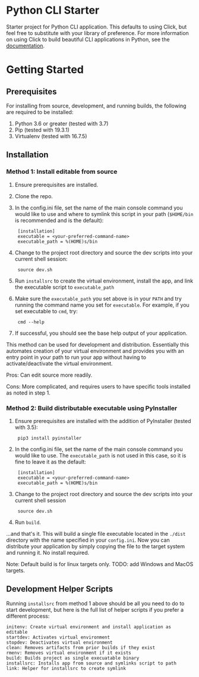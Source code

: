 # Python CLI Starter

Starter project for Python CLI application. This defaults to using Click, but
feel free to substitute with your library of preference. For more information on
using Click to build beautiful CLI applications in Python, see the
[documentation](https://click.palletsprojects.com/en/7.x/).

# Getting Started
## Prerequisites
For installing from source, development, and running builds, the following are
required to be installed:

1. Python 3.6 or greater (tested with 3.7)
2. Pip (tested with 19.3.1)
3. Virtualenv (tested with 16.7.5)

## Installation

### Method 1: Install editable from source

1. Ensure prerequisites are installed.
2. Clone the repo.
3. In the config.ini file, set the name of the main console command you would
   like to use and where to symlink this script in your path (`$HOME/bin` is
   recommended and is the default):

        [installation]
        executable = <your-preferred-command-name>
        executable_path = %(HOME)s/bin

4. Change to the project root directory and source the dev scripts into your 
   current shell session:

        source dev.sh

5. Run `installsrc` to create the virtual environment, install the app, and 
   link the executable script to `executable_path`

6. Make sure the `executable_path` you set above is in your `PATH` and try
   running the command name you set for `executable`. For example, if you set
   executable to `cmd`, try:

        cmd --help

7. If successful, you should see the base help output of your application.

This method can be used for development and distribution. Essentially this
automates creation of your virtual environment and provides you with an 
entry point in your path to run your app without having to activate/deactivate
the virtual environment.

Pros: Can edit source more readily.

Cons: More complicated, and requires users to have specific tools installed as
noted in step 1.

### Method 2: Build distributable executable using PyInstaller

1. Ensure prerequisites are installed with the addition of PyInstaller (tested with 3.5):

        pip3 install pyinstaller

2. In the config.ini file, set the name of the main console command you would
   like to use. The `executable_path` is not used in this case, so it is fine to
   leave it as the default:

        [installation]
        executable = <your-preferred-command-name>
        executable_path = %(HOME)s/bin
        
3. Change to the project root directory and source the dev scripts into your current shell session

        source dev.sh

4. Run `build`.

...and that's it. This will build a single file executable located in the
`./dist` directory with the name specified in your `config.ini`. Now you can
distribute your application by simply copying the file to the target system and
running it. No install required.

Note: Default build is for linux targets only. TODO: add Windows and MacOS targets.

## Development Helper Scripts

Running `installsrc` from method 1 above should be all you need to do to start
development, but here is the full list of helper scripts if you prefer a different
process:

    initenv: Create virtual environment and install application as editable
    startdev: Activates virtual environment
    stopdev: Deactivates virtual environment
    clean: Removes artifacts from prior builds if they exist
    rmenv: Removes virtual environment if it exists
    build: Builds project as single execuatable binary
    installsrc: Installs app from source and symlinks script to path
    link: Helper for installsrc to create symlink
